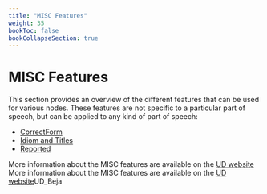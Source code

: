 ```yaml
---
title: "MISC Features"
weight: 35
bookToc: false
bookCollapseSection: true
---
```


# MISC Features

This section provides an overview of the different features that can be used for various nodes.
These features are not specific to a particular part of speech, but can be applied to any kind of part of speech:
- [CorrectForm](CorrectForm.md)
- [Idiom and Titles](./Idiom_Titles.md)
- [Reported](./Reported.md)

More information about the MISC features are available on the [UD website](https://universaldependencies.org/misc.html)
More information about the MISC features are available on the [UD website](https://universaldependencies.org/misc.html)UD_Beja